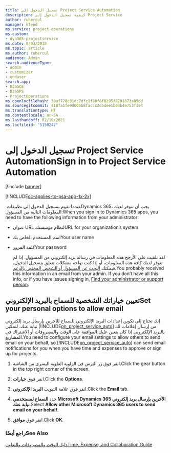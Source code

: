```yaml
---
title: تسجيل الدخول إلى Project Service Automation
description: كيفية تسجيل الدخول إلى Project Service
author: ruhercul
manager: kfend
ms.service: project-operations
ms.custom:
- dyn365-projectservice
ms.date: 8/03/2018
ms.topic: article
ms.author: ruhercul
audience: Admin
search.audienceType:
- admin
- customizer
- enduser
search.app:
- D365CE
- D365PS
- ProjectOperations
ms.openlocfilehash: 30af778c31dc7dfc1f80f8f8295f8791873a05dd
ms.sourcegitcommit: 418fa1fe9d605b8faccc2d5dee1b04b4e753f194
ms.translationtype: HT
ms.contentlocale: ar-SA
ms.lasthandoff: 02/10/2021
ms.locfileid: "5150247"
---
```

# <a name="sign-in-to-project-service-automation"></a><span data-ttu-id="ef9f1-103">تسجيل الدخول إلى Project Service Automation</span><span class="sxs-lookup"><span data-stu-id="ef9f1-103">Sign in to Project Service Automation</span></span>

[!include [banner](../includes/psa-now-project-operations.md)]

[!INCLUDE[cc-applies-to-psa-app-1x-2x](../includes/cc-applies-to-psa-app-1x-2x.md)]

<span data-ttu-id="ef9f1-104">عندما تقوم بتسجيل الدخول إلى تطبيقات ‏Dynamics 365، يجب أن تتوفر لديك المعلومات التالية من المسؤول:</span><span class="sxs-lookup"><span data-stu-id="ef9f1-104">When you sign in to Dynamics 365 apps, you need to have the following information from your administrator:</span></span>  
  
- <span data-ttu-id="ef9f1-105">عنوان URL لنظام مؤسستك</span><span class="sxs-lookup"><span data-stu-id="ef9f1-105">URL for your organization’s system</span></span>  
  
- <span data-ttu-id="ef9f1-106">اسم المستخدم الخاص بك</span><span class="sxs-lookup"><span data-stu-id="ef9f1-106">Your user name</span></span>  
  
- <span data-ttu-id="ef9f1-107">كلمة المرور</span><span class="sxs-lookup"><span data-stu-id="ef9f1-107">Your password</span></span>  
  
  <span data-ttu-id="ef9f1-108">لقد تلقيت على الأرجح هذه المعلومات في رسالة بريد إلكتروني من المسؤول. إذا لم تتوفر لديك كافة هذه المعلومات، أو إذا كنت تواجه مشكلات تتعلق بتسجيل الدخول، فيمكنك [البحث عن المسؤول أو الشخص المختص بالدعم](https://docs.microsoft.com/dynamics365/customerengagement/on-premises/basics/find-administrator-support).</span><span class="sxs-lookup"><span data-stu-id="ef9f1-108">You probably received this information in an email from your admin. If you don’t have all this info, or if you have issues signing in, [Find your administrator or support person](https://docs.microsoft.com/dynamics365/customerengagement/on-premises/basics/find-administrator-support).</span></span>  
  
## <a name="set-your-personal-options-to-allow-email"></a><span data-ttu-id="ef9f1-109">تعيين خياراتك الشخصية للسماح بالبريد الإلكتروني</span><span class="sxs-lookup"><span data-stu-id="ef9f1-109">Set your personal options to allow email</span></span>  
 <span data-ttu-id="ef9f1-110">إنك تحتاج إلى تكوين إعدادات البريد الإلكتروني للسماح للآخرين بإرسال بريد إلكتروني نيابة عنك، لتمكين [!INCLUDE[pn_project_service_auto](../includes/pn-project-service-auto.md)] من إرسال إعلامات لك بالبريد الإلكتروني إذا كان يتعين عليك الموافقة على الوقت والمصروفات أو الاشتراك في المشاريع.</span><span class="sxs-lookup"><span data-stu-id="ef9f1-110">You need to configure your email settings to allow others to send email on your behalf, so [!INCLUDE[pn_project_service_auto](../includes/pn-project-service-auto.md)] can send email notifications for you when you have time and expenses to approve or sign up for projects.</span></span>  
  
1.  <span data-ttu-id="ef9f1-111">انقر فوق زر الترس في الزاوية العلوية اليسرى من الشاشة.</span><span class="sxs-lookup"><span data-stu-id="ef9f1-111">Click the gear button in the top right corner of the screen.</span></span>  
  
2.  <span data-ttu-id="ef9f1-112">انقر فوق **خيارات**.</span><span class="sxs-lookup"><span data-stu-id="ef9f1-112">Click the **Options**.</span></span>  
  
3.  <span data-ttu-id="ef9f1-113">انقر فوق علامة التبويب **البريد الإلكتروني**.</span><span class="sxs-lookup"><span data-stu-id="ef9f1-113">Click the **Email** tab.</span></span>  
  
4.  <span data-ttu-id="ef9f1-114">حدد **السماح لمستخدمي Microsoft Dynamics 365 الآخرين بإرسال بريد إلكتروني نيابة عنك**.</span><span class="sxs-lookup"><span data-stu-id="ef9f1-114">Select **Allow other Microsoft Dynamics 365 users to send email on your behalf**.</span></span>  
  
5.  <span data-ttu-id="ef9f1-115">انقر فوق **موافق**.</span><span class="sxs-lookup"><span data-stu-id="ef9f1-115">Click **OK**.</span></span>  
  
### <a name="see-also"></a><span data-ttu-id="ef9f1-116">راجع أيضًا</span><span class="sxs-lookup"><span data-stu-id="ef9f1-116">See Also</span></span>  
 [<span data-ttu-id="ef9f1-117">دليل الوقت والمصروفات والتعاون</span><span class="sxs-lookup"><span data-stu-id="ef9f1-117">Time, Expense, and Collaboration Guide</span></span>](../psa/time-expense-collaboration-guide.md)
